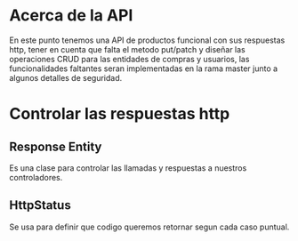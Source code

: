 # Acerca de la API

En este punto tenemos una API de productos funcional con sus respuestas http, tener en cuenta que falta el metodo put/patch y diseñar las operaciones CRUD
para las entidades de compras y usuarios, las funcionalidades faltantes seran implementadas en la rama master junto a algunos detalles de seguridad.


# Controlar las respuestas http

## Response Entity

Es una clase para controlar las llamadas y respuestas a nuestros controladores.

## HttpStatus

Se usa para definir que codigo queremos retornar segun cada caso puntual.
